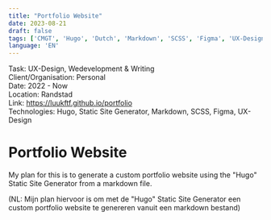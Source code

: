 ```yaml
---
title: "Portfolio Website"
date: 2023-08-21
draft: false
tags: ['CMGT', 'Hugo', 'Dutch', 'Markdown', 'SCSS', 'Figma', 'UX-Design', 'Dutch', 'Nederlands', 'English', 'Personal', 'Webdevelopment', 'Writing', 'Static Site Generator', 'SSG']
language: 'EN'
---
```

Task: UX-Design, Wedevelopment & Writing  
Client/Organisation: Personal  
Date: 2022 - Now  
Location: Randstad  
Link: https://luukftf.github.io/portfolio  
Technologies: Hugo, Static Site Generator, Markdown, SCSS, Figma, UX-Design  

# Portfolio Website

My plan for this is to generate a custom portfolio website using the "Hugo" Static Site Generator from a markdown file.

(NL: Mijn plan hiervoor is om met de "Hugo" Static Site Generator een custom portfolio website te genereren vanuit een markdown bestand) 